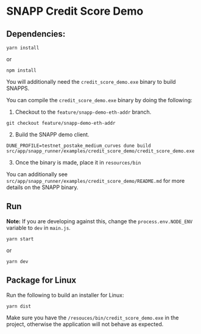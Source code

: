 # SNAPP Credit Score Demo

## Dependencies:

```
yarn install
```

or

```
npm install
```

You will additionally need the `credit_score_demo.exe` binary to build SNAPPS.

You can compile the `credit_score_demo.exe` binary by doing the following:

1. Checkout to the `feature/snapp-demo-eth-addr` branch.

```
git checkout feature/snapp-demo-eth-addr
```

2.  Build the SNAPP demo client.

```
DUNE_PROFILE=testnet_postake_medium_curves dune build src/app/snapp_runner/examples/credit_score_demo/credit_score_demo.exe
```

3.  Once the binary is made, place it in `resources/bin`

You can additionally see `src/app/snapp_runner/examples/credit_score_demo/README.md` for more details on the SNAPP binary.

## Run

**Note:** If you are developing against this, change the `process.env.NODE_ENV` variable to `dev` in `main.js`.

```
yarn start
```

or

```
yarn dev
```

## Package for Linux

Run the following to build an installer for Linux:

```
yarn dist
```

Make sure you have the `/resouces/bin/credit_score_demo.exe` in the project, otherwise the application will not behave as expected.
